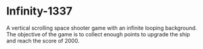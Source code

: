 # Infinity-1337
A vertical scrolling space shooter game with an infinite looping background. The objective of the game is to collect enough points to upgrade the ship and reach the score of 2000.
